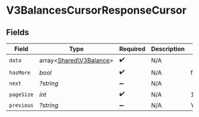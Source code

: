 # V3BalancesCursorResponseCursor


## Fields

| Field                                                       | Type                                                        | Required                                                    | Description                                                 | Example                                                     |
| ----------------------------------------------------------- | ----------------------------------------------------------- | ----------------------------------------------------------- | ----------------------------------------------------------- | ----------------------------------------------------------- |
| `data`                                                      | array<[Shared\V3Balance](../../Models/Shared/V3Balance.md)> | :heavy_check_mark:                                          | N/A                                                         |                                                             |
| `hasMore`                                                   | *bool*                                                      | :heavy_check_mark:                                          | N/A                                                         | false                                                       |
| `next`                                                      | *?string*                                                   | :heavy_minus_sign:                                          | N/A                                                         |                                                             |
| `pageSize`                                                  | *int*                                                       | :heavy_check_mark:                                          | N/A                                                         | 15                                                          |
| `previous`                                                  | *?string*                                                   | :heavy_minus_sign:                                          | N/A                                                         | YXVsdCBhbmQgYSBtYXhpbXVtIG1heF9yZXN1bHRzLol=                |